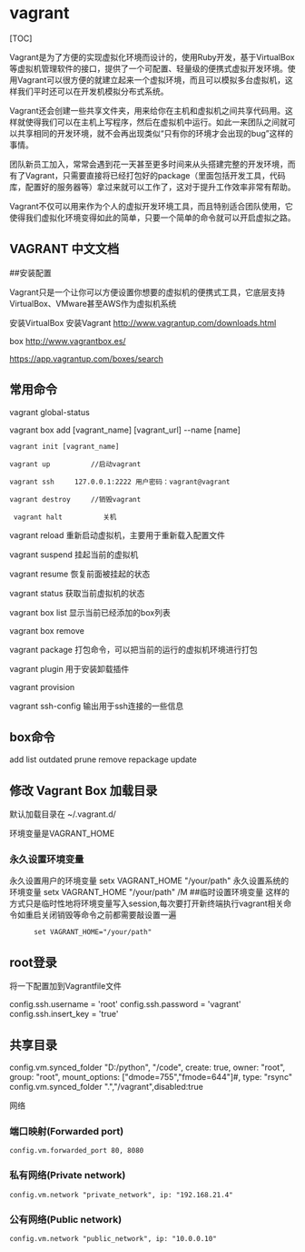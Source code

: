 # vagrant

[TOC]

Vagrant是为了方便的实现虚拟化环境而设计的，使用Ruby开发，基于VirtualBox等虚拟机管理软件的接口，提供了一个可配置、轻量级的便携式虚拟开发环境。使用Vagrant可以很方便的就建立起来一个虚拟环境，而且可以模拟多台虚拟机，这样我们平时还可以在开发机模拟分布式系统。

Vagrant还会创建一些共享文件夹，用来给你在主机和虚拟机之间共享代码用。这样就使得我们可以在主机上写程序，然后在虚拟机中运行。如此一来团队之间就可以共享相同的开发环境，就不会再出现类似“只有你的环境才会出现的bug”这样的事情。

团队新员工加入，常常会遇到花一天甚至更多时间来从头搭建完整的开发环境，而有了Vagrant，只需要直接将已经打包好的package（里面包括开发工具，代码库，配置好的服务器等）拿过来就可以工作了，这对于提升工作效率非常有帮助。

Vagrant不仅可以用来作为个人的虚拟开发环境工具，而且特别适合团队使用，它使得我们虚拟化环境变得如此的简单，只要一个简单的命令就可以开启虚拟之路。

## VAGRANT 中文文档

##安装配置

Vagrant只是一个让你可以方便设置你想要的虚拟机的便携式工具，它底层支持VirtualBox、VMware甚至AWS作为虚拟机系统

安装VirtualBox
安装Vagrant
http://www.vagrantup.com/downloads.html

box
http://www.vagrantbox.es/

https://app.vagrantup.com/boxes/search

## 常用命令

vagrant global-status

   vagrant box add [vagrant_name] [vagrant_url]  --name [name]

    vagrant init [vagrant_name]

    vagrant up          //启动vagrant

    vagrant ssh     127.0.0.1:2222 用户密码：vagrant@vagrant

    vagrant destroy     //销毁vagrant

     vagrant halt          关机





vagrant reload                    重新启动虚拟机，主要用于重新载入配置文件

vagrant suspend                 挂起当前的虚拟机

vagrant resume                   恢复前面被挂起的状态

vagrant status                    获取当前虚拟机的状态

vagrant box list                   显示当前已经添加的box列表

vagrant box remove



vagrant package                    打包命令，可以把当前的运行的虚拟机环境进行打包

vagrant plugin                    用于安装卸载插件

vagrant provision

vagrant ssh-config               输出用于ssh连接的一些信息

## box命令

add
list
outdated
prune
remove
repackage
update

## 修改 Vagrant Box 加载目录

默认加载目录在 ~/.vagrant.d/

环境变量是VAGRANT_HOME

### 永久设置环境变量

永久设置用户的环境变量
          setx VAGRANT_HOME "/your/path"
永久设置系统的环境变量
          setx VAGRANT_HOME "/your/path" /M
##临时设置环境变量 这样的方式只是临时性地将环境变量写入session,每次要打开新终端执行vagrant相关命令如重启关闭销毁等命令之前都需要敲设置一遍

          set VAGRANT_HOME="/your/path"
 
## root登录

将一下配置加到Vagrantfile文件

config.ssh.username = 'root'
config.ssh.password = 'vagrant'
config.ssh.insert_key = 'true'


## 共享目录

  config.vm.synced_folder "D:/python", "/code", create: true, owner: "root", group: "root", mount_options: ["dmode=755","fmode=644"]#, type: "rsync"  
  config.vm.synced_folder ".","/vagrant",disabled:true

 网络

### 端口映射(Forwarded port)

`config.vm.forwarded_port 80, 8080`

### 私有网络(Private network)

`config.vm.network "private_network", ip: "192.168.21.4"`

### 公有网络(Public network)

`config.vm.network "public_network", ip: "10.0.0.10"`